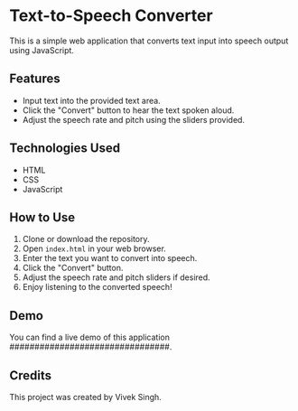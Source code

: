 # Text-to-Speech Converter

This is a simple web application that converts text input into speech output using JavaScript.

## Features

- Input text into the provided text area.
- Click the "Convert" button to hear the text spoken aloud.
- Adjust the speech rate and pitch using the sliders provided.

## Technologies Used

- HTML
- CSS
- JavaScript

## How to Use

1. Clone or download the repository.
2. Open `index.html` in your web browser.
3. Enter the text you want to convert into speech.
4. Click the "Convert" button.
5. Adjust the speech rate and pitch sliders if desired.
6. Enjoy listening to the converted speech!

## Demo

You can find a live demo of this application ################################.

## Credits

This project was created by Vivek Singh.

